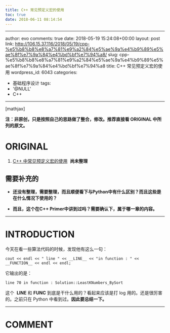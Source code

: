 ```yaml
---
title: C++ 常见预定义宏的使用
toc: true
date: 2018-06-11 08:14:54
---
```

---
author: evo
comments: true
date: 2018-05-19 15:24:08+00:00
layout: post
link: http://106.15.37.116/2018/05/19/cpp-%e5%b8%b8%e8%a7%81%e9%a2%84%e5%ae%9a%e4%b9%89%e5%ae%8f%e7%9a%84%e4%bd%bf%e7%94%a8/
slug: cpp-%e5%b8%b8%e8%a7%81%e9%a2%84%e5%ae%9a%e4%b9%89%e5%ae%8f%e7%9a%84%e4%bd%bf%e7%94%a8
title: C++ 常见预定义宏的使用
wordpress_id: 6043
categories:
- 基础程序设计
tags:
- '@NULL'
- C++
---

<!-- more -->

[mathjax]

**注：非原创，只是按照自己的思路做了整合，修改。推荐直接看 ORIGINAL 中所列的原文。**


# ORIGINAL





 	
  1. [C++ 中常见预定义宏的使用](https://blog.csdn.net/hgl868/article/details/7058906)  **尚未整理**




## 需要补充的





 	
  * **还没有整理，需要整理，而且顺便看下与Python中有什么区别？而且这些是在什么情况下使用的？**

 	
  * **而且，这个在C++ Primer中讲到过吗？需要确认下，属于哪一章的内容。**





* * *





# INTRODUCTION


今天在看一些算法代码的时候，发现他有这么一句：

    
    cout << endl << " line " << __LINE__ << "in function : " << __FUNCTION__ << endl << endl;


它输出的是：

    
    line 70 in function : Solution::LeastKNumbers_BySort


这个  __LINE__ 和 __FUNC__ 到底是干什么用的？看起来应该是打 log 用的。还是很厉害的。之前只在 Python 中看到过。**因此要总结一下。**





















* * *





# COMMENT



